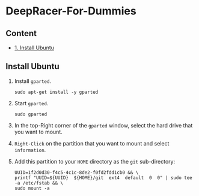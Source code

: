 # DeepRacer-For-Dummies

## **Content**

* [1. Install Ubuntu](#Install-Ubuntu)

## **Install Ubuntu**

1. Install `gparted`.

    ```terminal
    sudo apt-get install -y gparted
    ```

2. Start `gparted`.

    ```terminal
    sudo gparted
    ```

3. In the top-Right corner of the `gparted` window, select the hard drive that you want to mount.
4. `Right-Click` on the partition that you want to mount and select `information`.
5. Add this partition to your `HOME` directory as the `git` sub-directory:

    ```terminal
    UUID=1f2d0d30-f4c5-4c1c-8de2-f0fd2fdd1cb0 && \
    printf "UUID=${UUID}  ${HOME}/git  ext4  default  0  0" | sudo tee -a /etc/fstab && \
    sudo mount -a
    ```
